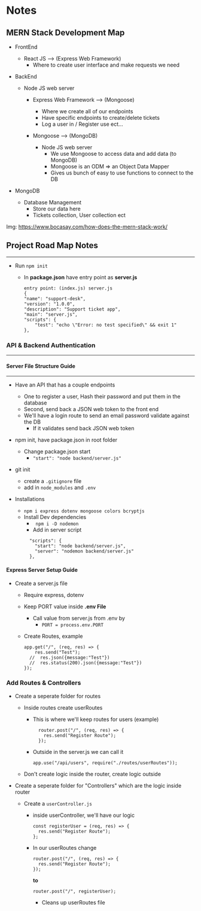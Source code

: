 # Notes

## MERN Stack Development Map

- FrontEnd

  - React JS --> (Express Web Framework)
    - Where to create user interface and make requests we need

- BackEnd

  - Node JS web server

    - Express Web Framework --> (Mongoose)

      - Where we create all of our endpoints
      - Have specific endpoints to create/delete tickets
      - Log a user in / Register use ect...

    - Mongoose --> (MongoDB)
      - Node JS web server
        - We use Mongoose to access data and add data (to MongoDB)
        - Mongoose is an ODM => an Object Data Mapper
        - Gives us bunch of easy to use functions to connect to the DB

- MongoDB
  - Database Management
    - Store our data here
    - Tickets collection, User collection ect

Img: https://www.bocasay.com/how-does-the-mern-stack-work/

## Project Road Map Notes

---

- Run `npm init`

  - In **package.json** have entry point as **server.js**

    ```
    entry point: (index.js) server.js
    {
    "name": "support-desk",
    "version": "1.0.0",
    "description": "Support ticket app",
    "main": "server.js",
    "scripts": {
        "test": "echo \"Error: no test specified\" && exit 1"
    },
    ```

### API & Backend Authentication

---

#### Server File Structure Guide

---

- Have an API that has a couple endpoints

  - One to register a user, Hash their password and put them in the database
  - Second, send back a JSON web token to the front end
  - We'll have a login route to send an email password validate against the DB
    - If it validates send back JSON web token

- npm init, have package.json in root folder

  - Change package.json start
    - `"start": "node backend/server.js"`

- git init

  - create a `.gitignore` file
  - add in `node_modules` and `.env `

- Installations
  - `npm i express dotenv mongoose colors bcryptjs`
  - Install Dev dependencies
    - ` npm i -D nodemon`
    - Add in server script
    ```
      "scripts": {
        "start": "node backend/server.js",
        "server": "nodemon backend/server.js"
      },
    ```

#### Express Server Setup Guide

- Create a server.js file

  - Require express, dotenv
  - Keep PORT value inside **.env File**

    - Call value from server.js from .env by
      - `PORT = process.env.PORT`

  - Create Routes, example
    ```
    app.get("/", (req, res) => {
        res.send("Test");
      //  res.json({message:"Test"})
      //  res.status(200).json({message:"Test"})
    });
    ```

### Add Routes & Controllers

- Create a seperate folder for routes

  - Inside routes create userRoutes

    - This is where we'll keep routes for users (example)
      ```
        router.post("/", (req, res) => {
          res.send("Register Route");
        });
      ```
    - Outside in the server.js we can call it
      ```
      app.use("/api/users", require("./routes/userRoutes"));
      ```

  - Don't create logic inside the router, create logic outside

- Create a seperate folder for "Controllers" which are the logic inside router

  - Create a `userController.js`

    - inside userController, we'll have our logic

      ```
      const registerUser = (req, res) => {
        res.send("Register Route");
      };
      ```

    - In our userRoutes change

      ```
      router.post("/", (req, res) => {
        res.send("Register Route");
      });
      ```

      **to**

      ```
      router.post("/", registerUser);
      ```

      - Cleans up userRoutes file
